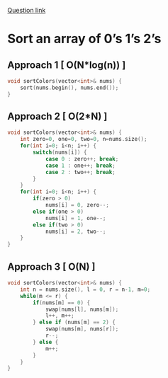[Question link](https://leetcode.com/problems/sort-colors/)
# Sort an array of 0’s 1’s 2’s

## Approach 1 [ O(N\*log(n)) ]

```cpp
void sortColors(vector<int>& nums) {
    sort(nums.begin(), nums.end());
}
```
## Approach 2 [ O(2*N) ]

```cpp
void sortColors(vector<int>& nums) {
    int zero=0, one=0, two=0, n=nums.size();
    for(int i=0; i<n; i++) {
        switch(nums[i]) {
            case 0 : zero++; break;
            case 1 : one++; break;
            case 2 : two++; break;
        }
    }
    for(int i=0; i<n; i++) {
        if(zero > 0)
            nums[i] = 0, zero--;
        else if(one > 0)
            nums[i] = 1, one--;
        else if(two > 0)
            nums[i] = 2, two--;
    }
}
```


## Approach 3 [ O(N) ]

```cpp
void sortColors(vector<int>& nums) {
    int n = nums.size(), l = 0, r = n-1, m=0;
    while(m <= r) {
        if(nums[m] == 0) {
            swap(nums[l], nums[m]);
            l++, m++;
        } else if (nums[m] == 2) {
            swap(nums[m], nums[r]);
            r--;
        } else {
            m++;
        }
    }
}
```